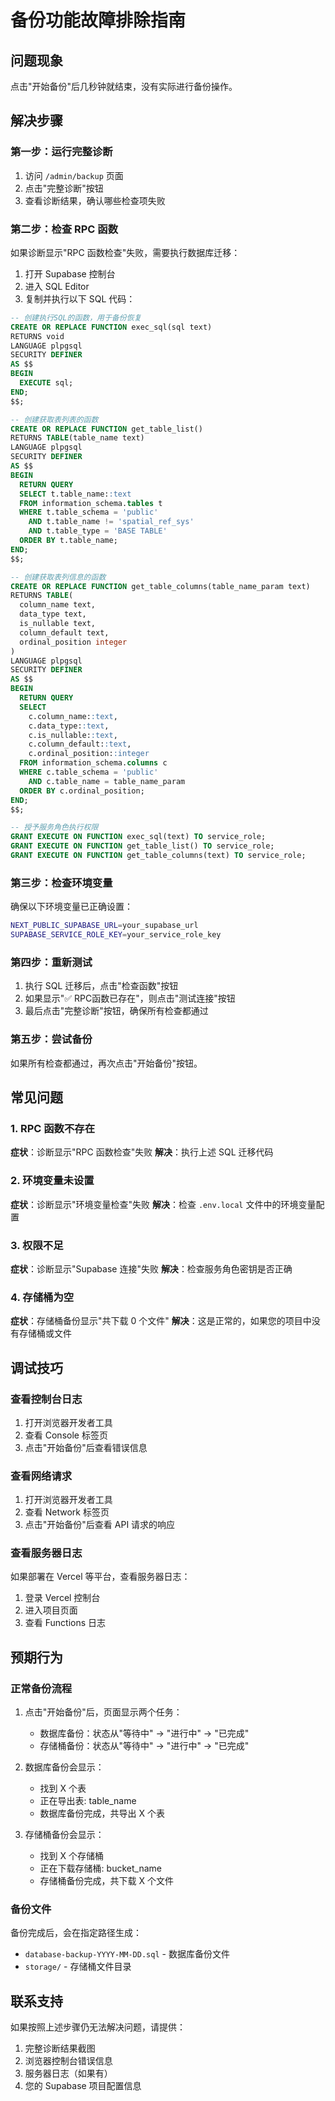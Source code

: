 # 备份功能故障排除指南

## 问题现象
点击"开始备份"后几秒钟就结束，没有实际进行备份操作。

## 解决步骤

### 第一步：运行完整诊断
1. 访问 `/admin/backup` 页面
2. 点击"完整诊断"按钮
3. 查看诊断结果，确认哪些检查项失败

### 第二步：检查 RPC 函数
如果诊断显示"RPC 函数检查"失败，需要执行数据库迁移：

1. 打开 Supabase 控制台
2. 进入 SQL Editor
3. 复制并执行以下 SQL 代码：

```sql
-- 创建执行SQL的函数，用于备份恢复
CREATE OR REPLACE FUNCTION exec_sql(sql text)
RETURNS void
LANGUAGE plpgsql
SECURITY DEFINER
AS $$
BEGIN
  EXECUTE sql;
END;
$$;

-- 创建获取表列表的函数
CREATE OR REPLACE FUNCTION get_table_list()
RETURNS TABLE(table_name text)
LANGUAGE plpgsql
SECURITY DEFINER
AS $$
BEGIN
  RETURN QUERY
  SELECT t.table_name::text
  FROM information_schema.tables t
  WHERE t.table_schema = 'public'
    AND t.table_name != 'spatial_ref_sys'
    AND t.table_type = 'BASE TABLE'
  ORDER BY t.table_name;
END;
$$;

-- 创建获取表列信息的函数
CREATE OR REPLACE FUNCTION get_table_columns(table_name_param text)
RETURNS TABLE(
  column_name text,
  data_type text,
  is_nullable text,
  column_default text,
  ordinal_position integer
)
LANGUAGE plpgsql
SECURITY DEFINER
AS $$
BEGIN
  RETURN QUERY
  SELECT 
    c.column_name::text,
    c.data_type::text,
    c.is_nullable::text,
    c.column_default::text,
    c.ordinal_position::integer
  FROM information_schema.columns c
  WHERE c.table_schema = 'public'
    AND c.table_name = table_name_param
  ORDER BY c.ordinal_position;
END;
$$;

-- 授予服务角色执行权限
GRANT EXECUTE ON FUNCTION exec_sql(text) TO service_role;
GRANT EXECUTE ON FUNCTION get_table_list() TO service_role;
GRANT EXECUTE ON FUNCTION get_table_columns(text) TO service_role;
```

### 第三步：检查环境变量
确保以下环境变量已正确设置：

```bash
NEXT_PUBLIC_SUPABASE_URL=your_supabase_url
SUPABASE_SERVICE_ROLE_KEY=your_service_role_key
```

### 第四步：重新测试
1. 执行 SQL 迁移后，点击"检查函数"按钮
2. 如果显示"✅ RPC函数已存在"，则点击"测试连接"按钮
3. 最后点击"完整诊断"按钮，确保所有检查都通过

### 第五步：尝试备份
如果所有检查都通过，再次点击"开始备份"按钮。

## 常见问题

### 1. RPC 函数不存在
**症状**：诊断显示"RPC 函数检查"失败
**解决**：执行上述 SQL 迁移代码

### 2. 环境变量未设置
**症状**：诊断显示"环境变量检查"失败
**解决**：检查 `.env.local` 文件中的环境变量配置

### 3. 权限不足
**症状**：诊断显示"Supabase 连接"失败
**解决**：检查服务角色密钥是否正确

### 4. 存储桶为空
**症状**：存储桶备份显示"共下载 0 个文件"
**解决**：这是正常的，如果您的项目中没有存储桶或文件

## 调试技巧

### 查看控制台日志
1. 打开浏览器开发者工具
2. 查看 Console 标签页
3. 点击"开始备份"后查看错误信息

### 查看网络请求
1. 打开浏览器开发者工具
2. 查看 Network 标签页
3. 点击"开始备份"后查看 API 请求的响应

### 查看服务器日志
如果部署在 Vercel 等平台，查看服务器日志：
1. 登录 Vercel 控制台
2. 进入项目页面
3. 查看 Functions 日志

## 预期行为

### 正常备份流程
1. 点击"开始备份"后，页面显示两个任务：
   - 数据库备份：状态从"等待中" → "进行中" → "已完成"
   - 存储桶备份：状态从"等待中" → "进行中" → "已完成"

2. 数据库备份会显示：
   - 找到 X 个表
   - 正在导出表: table_name
   - 数据库备份完成，共导出 X 个表

3. 存储桶备份会显示：
   - 找到 X 个存储桶
   - 正在下载存储桶: bucket_name
   - 存储桶备份完成，共下载 X 个文件

### 备份文件
备份完成后，会在指定路径生成：
- `database-backup-YYYY-MM-DD.sql` - 数据库备份文件
- `storage/` - 存储桶文件目录

## 联系支持

如果按照上述步骤仍无法解决问题，请提供：
1. 完整诊断结果截图
2. 浏览器控制台错误信息
3. 服务器日志（如果有）
4. 您的 Supabase 项目配置信息
